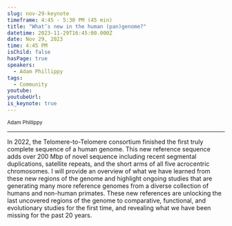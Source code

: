 ```yaml
---
slug: nov-29-keynote
timeframe: 4:45 - 5:30 PM (45 min)
title: "What’s new in the human (pan)genome?"
datetime: 2023-11-29T16:45:00.000Z
date: Nov 29, 2023
time: 4:45 PM
isChild: false
hasPage: true
speakers:
  - Adam Phillippy
tags:
  - Community
youtube: 
youtubeUrl: 
is_keynote: true
---
```

<div className="mb-4">
  <small className="typo-small">
    Adam Phillippy
  </small>
</div>

<hr className="border-t border-gray-50 mb-4 opacity-20" />

In 2022, the Telomere-to-Telomere consortium finished the first truly complete sequence of a human genome. This new reference sequence adds over 200 Mbp of novel sequence including recent segmental duplications, satellite repeats, and the short arms of all five acrocentric chromosomes. I will provide an overview of what we have learned from these new regions of the genome and highlight ongoing studies that are generating many more reference genomes from a diverse collection of humans and non-human primates. These new references are unlocking the last uncovered regions of the genome to comparative, functional, and evolutionary studies for the first time, and revealing what we have been missing for the past 20 years.